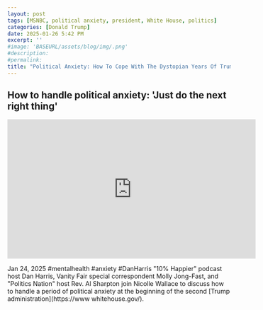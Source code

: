 ```yaml
---
layout: post
tags: [MSNBC, political anxiety, president, White House, politics]
categories: [Donald Trump]
date: 2025-01-26 5:42 PM
excerpt: ''
#image: 'BASEURL/assets/blog/img/.png'
#description:
#permalink:
title: "Political Anxiety: How To Cope With The Dystopian Years Of Trump"
---
```



## How to handle political anxiety: 'Just do the next right thing'

<iframe width="560" height="315" src="https://www.youtube.com/embed/QGfFdbaO2Y0?si=bvwEGq1DvzRHl13o" title="YouTube video player" frameborder="0" allow="accelerometer; autoplay; clipboard-write; encrypted-media; gyroscope; picture-in-picture; web-share" referrerpolicy="strict-origin-when-cross-origin" allowfullscreen></iframe>

Jan 24, 2025  #mentalhealth #anxiety #DanHarris
"10% Happier" podcast host Dan Harris, Vanity Fair special correspondent Molly Jong-Fast, and "Politics Nation" host Rev. Al Sharpton join Nicolle Wallace to discuss how to handle a period of political anxiety at the beginning of the second [Trump administration](https://www whitehouse.gov/). 

